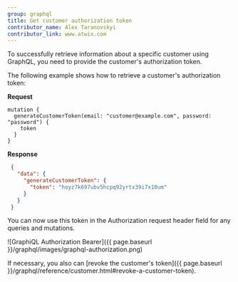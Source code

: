```yaml
---
group: graphql
title: Get customer authorization token
contributor_name: Alex Taranovskyi
contributor_link: www.atwix.com
---
```


To successfully retrieve information about a specific customer using GraphQL, you need to provide the customer's authorization token.

The following example shows how to retrieve a customer's authorization token:

**Request**

```text
mutation {
  generateCustomerToken(email: "customer@example.com", password: "password") {
    token
  }
}
```

**Response**

```json
 {
   "data": {
     "generateCustomerToken": {
       "token": "hoyz7k697ubv5hcpq92yrtx39i7x10um"
     }
   }
 }
```

You can now use this token in the Authorization request header field for any queries and mutations.

![GraphiQL Authorization Bearer]({{ page.baseurl }}/graphql/images/graphql-authorization.png)

If necessary, you also can [revoke the customer's token]({{ page.baseurl }}/graphql/reference/customer.html#revoke-a-customer-token).
